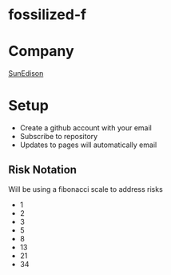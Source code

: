 # fossilized-f


# Company
[SunEdison](Companies/SUNE.md)


# Setup
- Create a github account with your email
- Subscribe to repository
- Updates to pages will automatically email

## Risk Notation
Will be using a fibonacci scale to address risks
- 1
- 2
- 3
- 5
- 8
- 13
- 21
- 34
